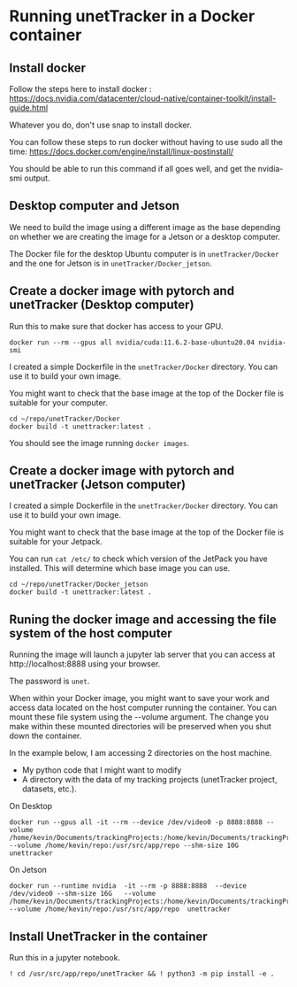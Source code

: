 # Running unetTracker in a Docker container

## Install docker

Follow the steps here to install docker : https://docs.nvidia.com/datacenter/cloud-native/container-toolkit/install-guide.html

Whatever you do, don't use snap to install docker.

You can follow these steps to run docker without having to use sudo all the time: https://docs.docker.com/engine/install/linux-postinstall/

You should be able to run this command if all goes well, and get the nvidia-smi output.


## Desktop computer and Jetson

We need to build the image using a different image as the base depending on whether we are creating the image for a Jetson or a desktop computer.

The Docker file for the desktop Ubuntu computer is in `unetTracker/Docker` and the one for Jetson is in `unetTracker/Docker_jetson`.


## Create a docker image with pytorch and unetTracker (Desktop computer)

Run this to make sure that docker has access to your GPU.

```
docker run --rm --gpus all nvidia/cuda:11.6.2-base-ubuntu20.04 nvidia-smi
```

I created a simple Dockerfile in the `unetTracker/Docker` directory. You can use it to build your own image.

You might want to check that the base image at the top of the Docker file is suitable for your computer.

```
cd ~/repo/unetTracker/Docker
docker build -t unettracker:latest .
```

You should see the image running `docker images`.

## Create a docker image with pytorch and unetTracker (Jetson computer)

I created a simple Dockerfile in the `unetTracker/Docker` directory. You can use it to build your own image.

You might want to check that the base image at the top of the Docker file is suitable for your Jetpack.

You can run `cat /etc/` to check which version of the JetPack you have installed. This will determine which base image you can use.

```
cd ~/repo/unetTracker/Docker_jetson
docker build -t unettracker:latest .
```





## Runing the docker image and accessing the file system of the host computer

Running the image will launch a jupyter lab server that you can access at http://localhost:8888 using your browser.

The password is `unet`.


When within your Docker image, you might want to save your work and access data located on the host computer running the container. You can mount these file system using the --volume argument. The change you make within these mounted directories will be preserved when you shut down the container.

In the example below, I am accessing 2 directories on the host machine.

* My python code that I might want to modify
* A directory with the data of my tracking projects (unetTracker project, datasets, etc.).

On Desktop
```
docker run --gpus all -it --rm --device /dev/video0 -p 8888:8888 --volume /home/kevin/Documents/trackingProjects:/home/kevin/Documents/trackingProjects --volume /home/kevin/repo:/usr/src/app/repo --shm-size 10G  unettracker
```

On Jetson
```
docker run --runtime nvidia  -it --rm -p 8888:8888  --device /dev/video0 --shm-size 16G   --volume /home/kevin/Documents/trackingProjects:/home/kevin/Documents/trackingProjects --volume /home/kevin/repo:/usr/src/app/repo  unettracker
```

## Install UnetTracker in the container

Run this in a jupyter notebook.

```
! cd /usr/src/app/repo/unetTracker && ! python3 -m pip install -e .
```

